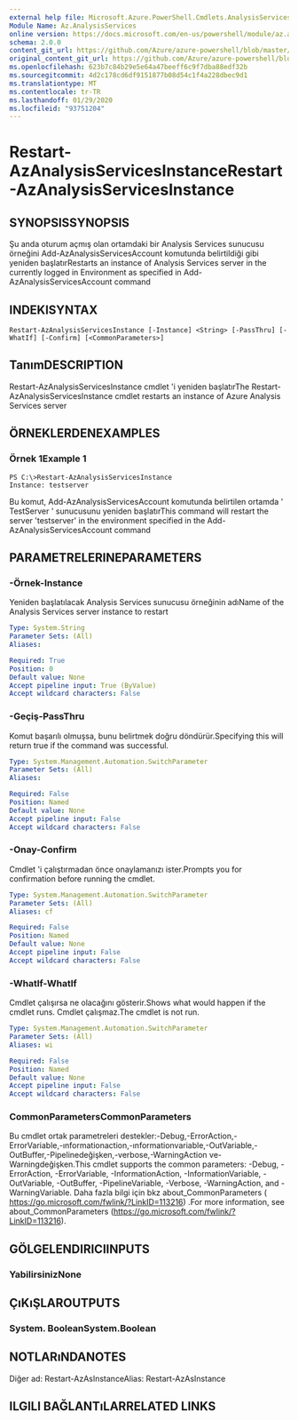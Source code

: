 ```yaml
---
external help file: Microsoft.Azure.PowerShell.Cmdlets.AnalysisServices.Dataplane.dll-Help.xml
Module Name: Az.AnalysisServices
online version: https://docs.microsoft.com/en-us/powershell/module/az.analysisservices/restart-azanalysisservicesinstance
schema: 2.0.0
content_git_url: https://github.com/Azure/azure-powershell/blob/master/src/AnalysisServices/AnalysisServices/help/Restart-AzAnalysisServicesInstance.md
original_content_git_url: https://github.com/Azure/azure-powershell/blob/master/src/AnalysisServices/AnalysisServices/help/Restart-AzAnalysisServicesInstance.md
ms.openlocfilehash: 623b7c84b29e5e64a47beeff6c9f7dba88edf32b
ms.sourcegitcommit: 4d2c178cd6df9151877b08d54c1f4a228dbec9d1
ms.translationtype: MT
ms.contentlocale: tr-TR
ms.lasthandoff: 01/29/2020
ms.locfileid: "93751204"
---
```

# <span data-ttu-id="d74b5-101">Restart-AzAnalysisServicesInstance</span><span class="sxs-lookup"><span data-stu-id="d74b5-101">Restart-AzAnalysisServicesInstance</span></span>

## <span data-ttu-id="d74b5-102">SYNOPSIS</span><span class="sxs-lookup"><span data-stu-id="d74b5-102">SYNOPSIS</span></span>
<span data-ttu-id="d74b5-103">Şu anda oturum açmış olan ortamdaki bir Analysis Services sunucusu örneğini Add-AzAnalysisServicesAccount komutunda belirtildiği gibi yeniden başlatır</span><span class="sxs-lookup"><span data-stu-id="d74b5-103">Restarts an instance of Analysis Services server in the currently logged in Environment as specified in Add-AzAnalysisServicesAccount command</span></span>

## <span data-ttu-id="d74b5-104">INDEKI</span><span class="sxs-lookup"><span data-stu-id="d74b5-104">SYNTAX</span></span>

```
Restart-AzAnalysisServicesInstance [-Instance] <String> [-PassThru] [-WhatIf] [-Confirm] [<CommonParameters>]
```

## <span data-ttu-id="d74b5-105">Tanım</span><span class="sxs-lookup"><span data-stu-id="d74b5-105">DESCRIPTION</span></span>
<span data-ttu-id="d74b5-106">Restart-AzAnalysisServicesInstance cmdlet 'i yeniden başlatır</span><span class="sxs-lookup"><span data-stu-id="d74b5-106">The Restart-AzAnalysisServicesInstance cmdlet restarts an instance of Azure Analysis Services server</span></span>

## <span data-ttu-id="d74b5-107">ÖRNEKLERDEN</span><span class="sxs-lookup"><span data-stu-id="d74b5-107">EXAMPLES</span></span>

### <span data-ttu-id="d74b5-108">Örnek 1</span><span class="sxs-lookup"><span data-stu-id="d74b5-108">Example 1</span></span>
```
PS C:\>Restart-AzAnalysisServicesInstance
Instance: testserver
```

<span data-ttu-id="d74b5-109">Bu komut, Add-AzAnalysisServicesAccount komutunda belirtilen ortamda ' TestServer ' sunucusunu yeniden başlatır</span><span class="sxs-lookup"><span data-stu-id="d74b5-109">This command will restart the server 'testserver' in the environment specified in the Add-AzAnalysisServicesAccount command</span></span>

## <span data-ttu-id="d74b5-110">PARAMETRELERINE</span><span class="sxs-lookup"><span data-stu-id="d74b5-110">PARAMETERS</span></span>

### <span data-ttu-id="d74b5-111">-Örnek</span><span class="sxs-lookup"><span data-stu-id="d74b5-111">-Instance</span></span>
<span data-ttu-id="d74b5-112">Yeniden başlatılacak Analysis Services sunucusu örneğinin adı</span><span class="sxs-lookup"><span data-stu-id="d74b5-112">Name of the Analysis Services server instance to restart</span></span>

```yaml
Type: System.String
Parameter Sets: (All)
Aliases:

Required: True
Position: 0
Default value: None
Accept pipeline input: True (ByValue)
Accept wildcard characters: False
```

### <span data-ttu-id="d74b5-113">-Geçiş</span><span class="sxs-lookup"><span data-stu-id="d74b5-113">-PassThru</span></span>
<span data-ttu-id="d74b5-114">Komut başarılı olmuşsa, bunu belirtmek doğru döndürür.</span><span class="sxs-lookup"><span data-stu-id="d74b5-114">Specifying this will return true if the command was successful.</span></span>

```yaml
Type: System.Management.Automation.SwitchParameter
Parameter Sets: (All)
Aliases:

Required: False
Position: Named
Default value: None
Accept pipeline input: False
Accept wildcard characters: False
```

### <span data-ttu-id="d74b5-115">-Onay</span><span class="sxs-lookup"><span data-stu-id="d74b5-115">-Confirm</span></span>
<span data-ttu-id="d74b5-116">Cmdlet 'i çalıştırmadan önce onaylamanızı ister.</span><span class="sxs-lookup"><span data-stu-id="d74b5-116">Prompts you for confirmation before running the cmdlet.</span></span>

```yaml
Type: System.Management.Automation.SwitchParameter
Parameter Sets: (All)
Aliases: cf

Required: False
Position: Named
Default value: None
Accept pipeline input: False
Accept wildcard characters: False
```

### <span data-ttu-id="d74b5-117">-WhatIf</span><span class="sxs-lookup"><span data-stu-id="d74b5-117">-WhatIf</span></span>
<span data-ttu-id="d74b5-118">Cmdlet çalışırsa ne olacağını gösterir.</span><span class="sxs-lookup"><span data-stu-id="d74b5-118">Shows what would happen if the cmdlet runs.</span></span>
<span data-ttu-id="d74b5-119">Cmdlet çalışmaz.</span><span class="sxs-lookup"><span data-stu-id="d74b5-119">The cmdlet is not run.</span></span>

```yaml
Type: System.Management.Automation.SwitchParameter
Parameter Sets: (All)
Aliases: wi

Required: False
Position: Named
Default value: None
Accept pipeline input: False
Accept wildcard characters: False
```

### <span data-ttu-id="d74b5-120">CommonParameters</span><span class="sxs-lookup"><span data-stu-id="d74b5-120">CommonParameters</span></span>
<span data-ttu-id="d74b5-121">Bu cmdlet ortak parametreleri destekler:-Debug,-ErrorAction,-ErrorVariable,-ınformationaction,-ınformationvariable,-OutVariable,-OutBuffer,-Pipelinedeğişken,-verbose,-WarningAction ve-Warningdeğişken.</span><span class="sxs-lookup"><span data-stu-id="d74b5-121">This cmdlet supports the common parameters: -Debug, -ErrorAction, -ErrorVariable, -InformationAction, -InformationVariable, -OutVariable, -OutBuffer, -PipelineVariable, -Verbose, -WarningAction, and -WarningVariable.</span></span> <span data-ttu-id="d74b5-122">Daha fazla bilgi için bkz about_CommonParameters ( https://go.microsoft.com/fwlink/?LinkID=113216) .</span><span class="sxs-lookup"><span data-stu-id="d74b5-122">For more information, see about_CommonParameters (https://go.microsoft.com/fwlink/?LinkID=113216).</span></span>

## <span data-ttu-id="d74b5-123">GÖLGELENDIRICI</span><span class="sxs-lookup"><span data-stu-id="d74b5-123">INPUTS</span></span>

### <span data-ttu-id="d74b5-124">Yabilirsiniz</span><span class="sxs-lookup"><span data-stu-id="d74b5-124">None</span></span>

## <span data-ttu-id="d74b5-125">ÇıKıŞLAR</span><span class="sxs-lookup"><span data-stu-id="d74b5-125">OUTPUTS</span></span>

### <span data-ttu-id="d74b5-126">System. Boolean</span><span class="sxs-lookup"><span data-stu-id="d74b5-126">System.Boolean</span></span>

## <span data-ttu-id="d74b5-127">NOTLARıNDA</span><span class="sxs-lookup"><span data-stu-id="d74b5-127">NOTES</span></span>
<span data-ttu-id="d74b5-128">Diğer ad: Restart-AzAsInstance</span><span class="sxs-lookup"><span data-stu-id="d74b5-128">Alias: Restart-AzAsInstance</span></span>

## <span data-ttu-id="d74b5-129">ILGILI BAĞLANTıLAR</span><span class="sxs-lookup"><span data-stu-id="d74b5-129">RELATED LINKS</span></span>
